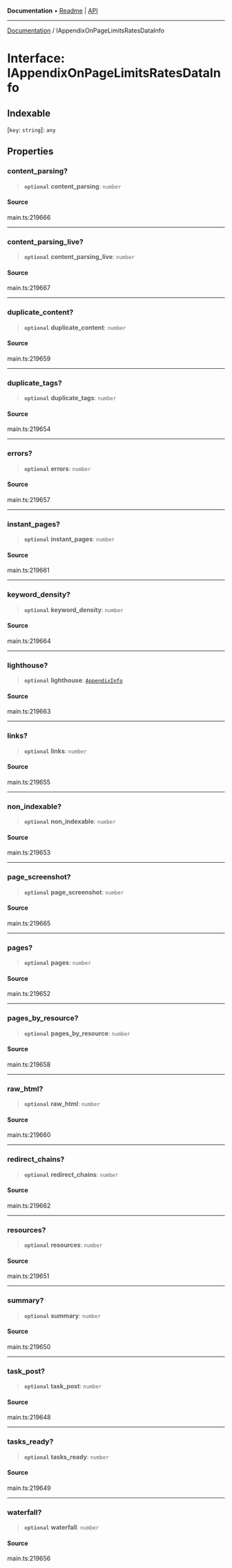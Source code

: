 **Documentation** • [Readme](../README.md) \| [API](../globals.md)

***

[Documentation](../README.md) / IAppendixOnPageLimitsRatesDataInfo

# Interface: IAppendixOnPageLimitsRatesDataInfo

## Indexable

 \[`key`: `string`\]: `any`

## Properties

### content\_parsing?

> **`optional`** **content\_parsing**: `number`

#### Source

main.ts:219666

***

### content\_parsing\_live?

> **`optional`** **content\_parsing\_live**: `number`

#### Source

main.ts:219667

***

### duplicate\_content?

> **`optional`** **duplicate\_content**: `number`

#### Source

main.ts:219659

***

### duplicate\_tags?

> **`optional`** **duplicate\_tags**: `number`

#### Source

main.ts:219654

***

### errors?

> **`optional`** **errors**: `number`

#### Source

main.ts:219657

***

### instant\_pages?

> **`optional`** **instant\_pages**: `number`

#### Source

main.ts:219661

***

### keyword\_density?

> **`optional`** **keyword\_density**: `number`

#### Source

main.ts:219664

***

### lighthouse?

> **`optional`** **lighthouse**: [`AppendixInfo`](../classes/AppendixInfo.md)

#### Source

main.ts:219663

***

### links?

> **`optional`** **links**: `number`

#### Source

main.ts:219655

***

### non\_indexable?

> **`optional`** **non\_indexable**: `number`

#### Source

main.ts:219653

***

### page\_screenshot?

> **`optional`** **page\_screenshot**: `number`

#### Source

main.ts:219665

***

### pages?

> **`optional`** **pages**: `number`

#### Source

main.ts:219652

***

### pages\_by\_resource?

> **`optional`** **pages\_by\_resource**: `number`

#### Source

main.ts:219658

***

### raw\_html?

> **`optional`** **raw\_html**: `number`

#### Source

main.ts:219660

***

### redirect\_chains?

> **`optional`** **redirect\_chains**: `number`

#### Source

main.ts:219662

***

### resources?

> **`optional`** **resources**: `number`

#### Source

main.ts:219651

***

### summary?

> **`optional`** **summary**: `number`

#### Source

main.ts:219650

***

### task\_post?

> **`optional`** **task\_post**: `number`

#### Source

main.ts:219648

***

### tasks\_ready?

> **`optional`** **tasks\_ready**: `number`

#### Source

main.ts:219649

***

### waterfall?

> **`optional`** **waterfall**: `number`

#### Source

main.ts:219656
